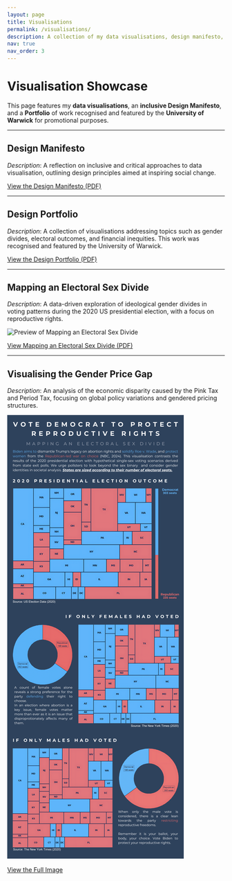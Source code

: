 ```yaml
---
layout: page
title: Visualisations
permalink: /visualisations/
description: A collection of my data visualisations, design manifesto, and portfolio featured by the University of Warwick for promotional materials.
nav: true
nav_order: 3
---
```


# Visualisation Showcase

This page features my **data visualisations**, an **inclusive Design Manifesto**, and a **Portfolio** of work recognised and featured by the **University of Warwick** for promotional purposes.

---

## Design Manifesto
*Description*: A reflection on inclusive and critical approaches to data visualisation, outlining design principles aimed at inspiring social change.

[View the Design Manifesto (PDF)](/assets/visualisations/Design%20manifesto.pdf)

---

## Design Portfolio
*Description*: A collection of visualisations addressing topics such as gender divides, electoral outcomes, and financial inequities. This work was recognised and featured by the University of Warwick.

[View the Design Portfolio (PDF)](/assets/visualisations/Design%20Portfolio.pdf)

---

## Mapping an Electoral Sex Divide
*Description*: A data-driven exploration of ideological gender divides in voting patterns during the 2020 US presidential election, with a focus on reproductive rights.

![Preview of Mapping an Electoral Sex Divide](/assets/visualisations/Mapping_Electoral_Sex_Divide_Preview.png)

[View Mapping an Electoral Sex Divide (PDF)](/assets/visualisations/Mapping%20An%20Electoral%20Sex%20Divide.pdf)

---

## Visualising the Gender Price Gap
*Description*: An analysis of the economic disparity caused by the Pink Tax and Period Tax, focusing on global policy variations and gendered pricing structures.

![Visualising the Gender Price Gap](/assets/visualisations/Visualisation1.png)

[View the Full Image](../assets/visualisations/Visualising%20the%20Gender%20Price%20Gap.png)
